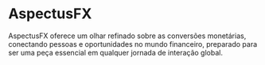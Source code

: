 # AspectusFX
AspectusFX oferece um olhar refinado sobre as conversões monetárias, conectando pessoas e oportunidades no mundo financeiro, preparado para ser uma peça essencial em qualquer jornada de interação global.
